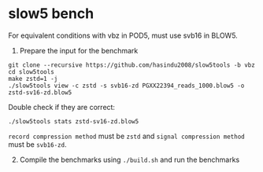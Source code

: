 # slow5 bench

For equivalent conditions with vbz in POD5, must use svb16 in BLOW5.

1. Prepare the input for the benchmark

```
git clone --recursive https://github.com/hasindu2008/slow5tools -b vbz
cd slow5tools
make zstd=1 -j
./slow5tools view -c zstd -s svb16-zd PGXX22394_reads_1000.blow5 -o zstd-sv16-zd.blow5
```

Double check if they are correct:
```
./slow5tools stats zstd-sv16-zd.blow5
```

`record compression method` must be  `zstd` and `signal compression method` must be `svb16-zd`.


2. Compile the benchmarks using `./build.sh` and run the benchmarks